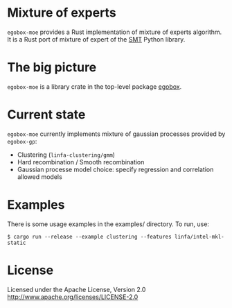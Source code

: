 # Mixture of experts

`egobox-moe` provides a Rust implementation of mixture of experts algorithm.
It is a Rust port of mixture of expert of the [SMT](https://smt.readthedocs.io) Python library.

# The big picture

`egobox-moe` is a library crate in the top-level package [egobox](https://github.com/relf/egobox).

# Current state

`egobox-moe` currently implements mixture of gaussian processes provided by `egobox-gp`:

* Clustering (`linfa-clustering/gmm`)
* Hard recombination / Smooth recombination
* Gaussian processe model choice: specify regression and correlation allowed models 

# Examples

There is some usage examples in the examples/ directory. To run, use:

```
$ cargo run --release --example clustering --features linfa/intel-mkl-static
```

# License

Licensed under the Apache License, Version 2.0 http://www.apache.org/licenses/LICENSE-2.0

